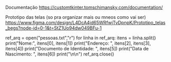 Documentação
https://customtkinter.tomschimansky.com/documentation/

Prototipo das telas (so pra organizar mais ou mneos como vai ser)
https://www.figma.com/design/L4DcA4jd65WRfwjTvDpnpK/Prototipo_telas_begs?node-id=0-1&t=StZ1Uo94dw049BFu-1




ref_arq = open("pessoas.txt","r") 
for linha in ref_arq: 
itens = linha.split() 
print("Nome:", itens[0], itens[1]) 
print("Endereço: ", itens[2], itens[3], itens[4]) 
print("Documento de Identidade: ", itens[5]) 
print("Data de Nascimento: ", itens[6]) 
print("\n\n") ref_arq.close() 



